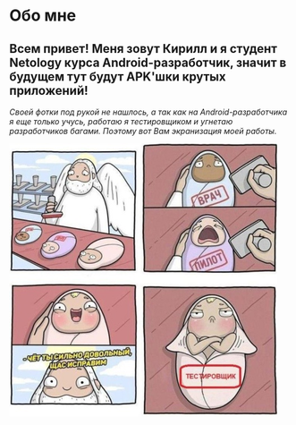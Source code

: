 # Обо мне
 ## Всем привет! Меня зовут Кирилл и я студент Netology курса Android-разработчик, значит в будущем тут будут APK'шки крутых приложений!
_Своей фотки под рукой не нашлось, а так как на Android-разработчика я еще только учусь, работаю я тестировщиком и угнетаю разработчиков багами. Поэтому вот Вам экранизация моей работы._

![Текст с описанием картинки](/typical-tester.jpg)
